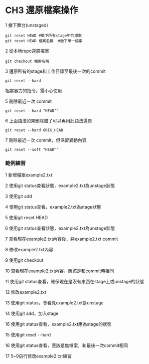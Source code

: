 # CH3 還原檔案操作

1 撤下舞台(unstaged)

    git reset HEAD #撤下所有stage中的檔案
    git reset HEAD 檔案名稱  #撤下單一檔案

2 從本地repo還原檔案

    git checkout 檔案名稱

3 還原所有的stage和工作目錄至最後一次的commit

    git reset --hard

相當暴力的指令，需小心使用

5 刪除最近一次 commit 

    git reset --hard "HEAD^" 
 
6 上面語法如果刪除錯了可以再用此語法還原

    git reset --hard ORIG_HEAD 
 
7 刪除最近一次 commit，但保留異動內容

    git reset --soft "HEAD^" 

### 範例練習

1 新增檔案example2.txt

2 使用git status查看狀態，example2.txt為unstage狀態

3 使用git add

4 使用git status查看，example2.txt為stage狀態

5 使用git reset HEAD

6 使用git status查看狀態，example2.txt為unstage狀態

7 查看現在example2.txt內容後，將example2.txt commit

8 修改example2.txt內容

9 使用git checkout

10 查看現在example2.txt內容，應該是和commit時相同

11 使用git status查看，確保現在是沒有東西在stage上或unstage的狀態

12 修改example2.txt

13 使用git status，會看見example2.txt是unstage

14 使用git add，加入stage

16 使用git status查看，example2.txt應為stage的狀態

15 使用git reset --hard

16 使用git status查看，應該是無檔案，和最後一次commit相同

17 5~9自行修改example2.txt練習
